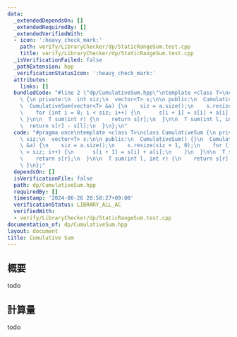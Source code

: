 ```yaml
---
data:
  _extendedDependsOn: []
  _extendedRequiredBy: []
  _extendedVerifiedWith:
  - icon: ':heavy_check_mark:'
    path: verify/LibraryChecker/dp/StaticRangeSum.test.cpp
    title: verify/LibraryChecker/dp/StaticRangeSum.test.cpp
  _isVerificationFailed: false
  _pathExtension: hpp
  _verificationStatusIcon: ':heavy_check_mark:'
  attributes:
    links: []
  bundledCode: "#line 2 \"dp/CumulativeSum.hpp\"\ntemplate <class T>\nclass CumulativeSum\
    \ {\n private:\n  int siz;\n  vector<T> s;\n\n public:\n  CumulativeSum() {}\n\
    \  CumulativeSum(vector<T> &a) {\n    siz = a.size();\n    s.resize(siz + 1, 0);\n\
    \    for (int i = 0; i < siz; i++) {\n      s[i + 1] = s[i] + a[i];\n    }\n \
    \ }\n\n  T sum(int r) {\n    return s[r];\n  }\n\n  T sum(int l, int r) {\n  \
    \  return s[r] - s[l];\n  }\n};\n"
  code: "#pragma once\ntemplate <class T>\nclass CumulativeSum {\n private:\n  int\
    \ siz;\n  vector<T> s;\n\n public:\n  CumulativeSum() {}\n  CumulativeSum(vector<T>\
    \ &a) {\n    siz = a.size();\n    s.resize(siz + 1, 0);\n    for (int i = 0; i\
    \ < siz; i++) {\n      s[i + 1] = s[i] + a[i];\n    }\n  }\n\n  T sum(int r) {\n\
    \    return s[r];\n  }\n\n  T sum(int l, int r) {\n    return s[r] - s[l];\n \
    \ }\n};"
  dependsOn: []
  isVerificationFile: false
  path: dp/CumulativeSum.hpp
  requiredBy: []
  timestamp: '2024-06-26 20:58:27+09:00'
  verificationStatus: LIBRARY_ALL_AC
  verifiedWith:
  - verify/LibraryChecker/dp/StaticRangeSum.test.cpp
documentation_of: dp/CumulativeSum.hpp
layout: document
title: Cumulative Sum
---
```


## 概要

todo

## 計算量
todo